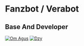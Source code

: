 # Fanzbot / Verabot

## **Base And Developer**

[![Om Agus](https://github.com/AgusXzz.png?size=100)](https://github.com/AgusXzz/ESEMPE-MD)
[![Dzy](https://github.com/Adzy-xyz.png?size=100)](https://github.com/Adzy-xyz/Fanzbot)

